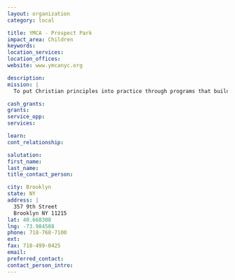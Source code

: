 ```yaml
---
layout: organization
category: local

title: YMCA - Prospect Park
impact_area: Children
keywords: 
location_services: 
location_offices: 
website: www.ymcanyc.org

description: 
mission: |
  To put Christian principles into practice through programs that build healthy spirit, mind, and body for all.

cash_grants: 
grants: 
service_opp: 
services: 

learn: 
cont_relationship: 

salutation: 
first_name: 
last_name: 
title_contact_person: 

city: Brooklyn
state: NY
address: |
  357 9th Street     
  Brooklyn NY 11215
lat: 40.668308
lng: -73.984508
phone: 718-768-7100
ext: 
fax: 718-499-0425
email: 
preferred_contact: 
contact_person_intro: 
---
```

